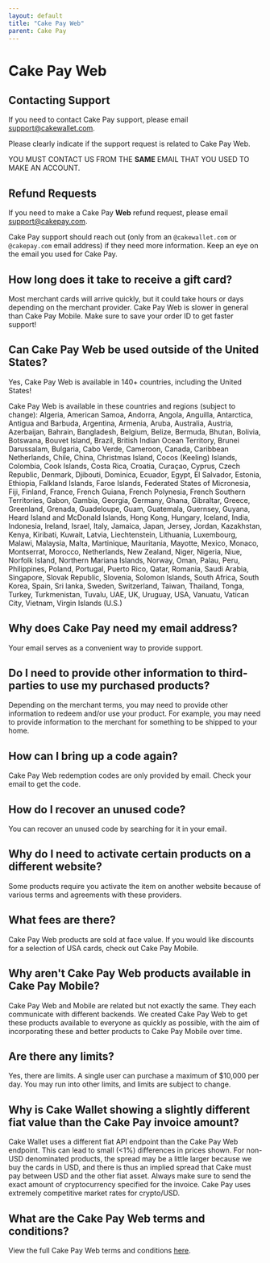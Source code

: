 ```yaml
---
layout: default
title: "Cake Pay Web"
parent: Cake Pay
---
```


# Cake Pay Web

## Contacting Support

If you need to contact Cake Pay support, please email [support@cakewallet.com](mailto:support@cakewallet.com).

Please clearly indicate if the support request is related to Cake Pay Web.

YOU MUST CONTACT US FROM THE **SAME** EMAIL THAT YOU USED TO MAKE AN ACCOUNT.

## Refund Requests

If you need to make a Cake Pay **Web** refund request, please email [support@cakepay.com](mailto:support@cakepay.com).

Cake Pay support should reach out (only from an `@cakewallet.com` or `@cakepay.com` email address) if they need more information. Keep an eye on the email you used for Cake Pay.

## How long does it take to receive a gift card?

Most merchant cards will arrive quickly, but it could take hours or days depending on the merchant provider. Cake Pay Web is slower in general than Cake Pay Mobile. Make sure to save your order ID to get faster support!

## Can Cake Pay Web be used outside of the United States?

Yes, Cake Pay Web is available in 140+ countries, including the United States!

Cake Pay Web is available in these countries and regions (subject to change): Algeria, American Samoa, Andorra, Angola, Anguilla, Antarctica, Antigua and Barbuda, Argentina, Armenia, Aruba, Australia, Austria, Azerbaijan, Bahrain, Bangladesh, Belgium, Belize, Bermuda, Bhutan, Bolivia, Botswana, Bouvet Island, Brazil, British Indian Ocean Territory, Brunei Darussalam, Bulgaria, Cabo Verde, Cameroon, Canada, Caribbean Netherlands, Chile, China, Christmas Island, Cocos (Keeling) Islands, Colombia, Cook Islands, Costa Rica, Croatia, Curaçao, Cyprus, Czech Republic, Denmark, Djibouti, Dominica, Ecuador, Egypt, El Salvador, Estonia, Ethiopia, Falkland Islands, Faroe Islands, Federated States of Micronesia, Fiji, Finland, France, French Guiana, French Polynesia, French Southern Territories, Gabon, Gambia, Georgia, Germany, Ghana, Gibraltar, Greece, Greenland, Grenada, Guadeloupe, Guam, Guatemala, Guernsey, Guyana, Heard Island and McDonald Islands, Hong Kong, Hungary, Iceland, India, Indonesia, Ireland, Israel, Italy, Jamaica, Japan, Jersey, Jordan, Kazakhstan, Kenya, Kiribati, Kuwait, Latvia, Liechtenstein, Lithuania, Luxembourg, Malawi, Malaysia, Malta, Martinique, Mauritania, Mayotte, Mexico, Monaco, Montserrat, Morocco, Netherlands, New Zealand, Niger, Nigeria, Niue, Norfolk Island, Northern Mariana Islands, Norway, Oman, Palau, Peru, Philippines, Poland, Portugal, Puerto Rico, Qatar, Romania, Saudi Arabia, Singapore, Slovak Republic, Slovenia, Solomon Islands, South Africa, South Korea, Spain, Sri lanka, Sweden, Switzerland, Taiwan, Thailand, Tonga, Turkey, Turkmenistan, Tuvalu, UAE, UK, Uruguay, USA, Vanuatu, Vatican City, Vietnam, Virgin Islands (U.S.)

## Why does Cake Pay need my email address?

Your email serves as a convenient way to provide support.

## Do I need to provide other information to third-parties to use my purchased products?

Depending on the merchant terms, you may need to provide other information to redeem and/or use your product. For example, you may need to provide information to the merchant for something to be shipped to your home.

## How can I bring up a code again?

Cake Pay Web redemption codes are only provided by email. Check your email to get the code.

## How do I recover an unused code?

You can recover an unused code by searching for it in your email.

## Why do I need to activate certain products on a different website?

Some products require you activate the item on another website because of various terms and agreements with these providers.

## What fees are there?

Cake Pay Web products are sold at face value. If you would like discounts for a selection of USA cards, check out Cake Pay Mobile.

## Why aren't Cake Pay Web products available in Cake Pay Mobile?

Cake Pay Web and Mobile are related but not exactly the same. They each communicate with different backends. We created Cake Pay Web to get these products available to everyone as quickly as possible, with the aim of incorporating these and better products to Cake Pay Mobile over time.

## Are there any limits?

Yes, there are limits. A single user can purchase a maximum of $10,000 per day. You may run into other limits, and limits are subject to change.

## Why is Cake Wallet showing a slightly different fiat value than the Cake Pay invoice amount?

Cake Wallet uses a different fiat API endpoint than the Cake Pay Web endpoint. This can lead to small (<1%) differences in prices shown. For non-USD denominated products, the spread may be a little larger because we buy the cards in USD, and there is thus an implied spread that Cake must pay between USD and the other fiat asset. Always make sure to send the exact amount of cryptocurrency specified for the invoice. Cake Pay uses extremely competitive market rates for crypto/USD.

## What are the Cake Pay Web terms and conditions?

View the full Cake Pay Web terms and conditions [here](https://cakepay.com/cakepay-web-terms.txt).
